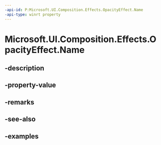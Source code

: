 ```yaml
---
-api-id: P:Microsoft.UI.Composition.Effects.OpacityEffect.Name
-api-type: winrt property
---
```


# Microsoft.UI.Composition.Effects.OpacityEffect.Name

<!--
public string Name { get; set; }
-->


## -description

## -property-value

## -remarks

## -see-also

## -examples


